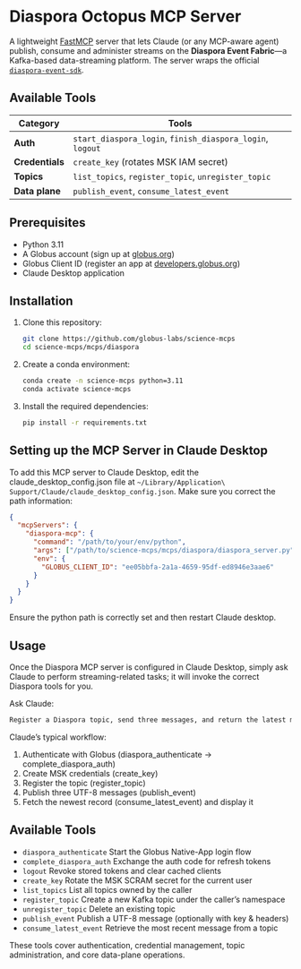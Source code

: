# Diaspora Octopus MCP Server

A lightweight [FastMCP](https://gofastmcp.com) server that lets Claude (or any MCP-aware agent) publish, consume and administer streams on the **Diaspora Event Fabric**—a Kafka-based data-streaming platform.  The server wraps the official [`diaspora-event-sdk`](https://github.com/globus-labs/diaspora-event-sdk).

## Available Tools

| Category | Tools |
|----------|-------|
| **Auth** | `start_diaspora_login`, `finish_diaspora_login`, `logout` |
| **Credentials** | `create_key` (rotates MSK IAM secret) |
| **Topics** | `list_topics`, `register_topic`, `unregister_topic` |
| **Data plane** | `publish_event`, `consume_latest_event` |


## Prerequisites

- Python 3.11
- A Globus account (sign up at [globus.org](https://www.globus.org/))
- Globus Client ID (register an app at [developers.globus.org](https://developers.globus.org/))
- Claude Desktop application

## Installation

1. Clone this repository:
   ```bash
   git clone https://github.com/globus-labs/science-mcps
   cd science-mcps/mcps/diaspora
   ```

2. Create a conda environment:
   ```bash
   conda create -n science-mcps python=3.11
   conda activate science-mcps
   ```

3. Install the required dependencies:
   ```bash
   pip install -r requirements.txt
   ```

## Setting up the MCP Server in Claude Desktop

To add this MCP server to Claude Desktop, edit the claude_desktop_config.json file at `~/Library/Application\ Support/Claude/claude_desktop_config.json`. Make sure you correct the path information:

```json
{
  "mcpServers": {
    "diaspora-mcp": {
      "command": "/path/to/your/env/python",
      "args": ["/path/to/science-mcps/mcps/diaspora/diaspora_server.py"],
      "env": {
        "GLOBUS_CLIENT_ID": "ee05bbfa-2a1a-4659-95df-ed8946e3aae6"
      }
    }
  }
}
```

Ensure the python path is correctly set and then restart Claude desktop.



## Usage

Once the Diaspora MCP server is configured in Claude Desktop, simply ask Claude to perform streaming-related tasks; it will invoke the correct Diaspora tools for you.

Ask Claude:

```bash
Register a Diaspora topic, send three messages, and return the latest message
```

Claude’s typical workflow:
1. Authenticate with Globus (diaspora_authenticate → complete_diaspora_auth)
2. Create MSK credentials (create_key)
3. Register the topic (register_topic)
4. Publish three UTF-8 messages (publish_event)
5. Fetch the newest record (consume_latest_event) and display it


## Available Tools

* `diaspora_authenticate`	Start the Globus Native-App login flow
* `complete_diaspora_auth`	Exchange the auth code for refresh tokens
* `logout`	Revoke stored tokens and clear cached clients
* `create_key`	Rotate the MSK SCRAM secret for the current user
* `list_topics`	List all topics owned by the caller
* `register_topic`	Create a new Kafka topic under the caller’s namespace
* `unregister_topic`	Delete an existing topic
* `publish_event`	Publish a UTF-8 message (optionally with key & headers)
* `consume_latest_event`	Retrieve the most recent message from a topic

These tools cover authentication, credential management, topic administration, and core data-plane operations.
